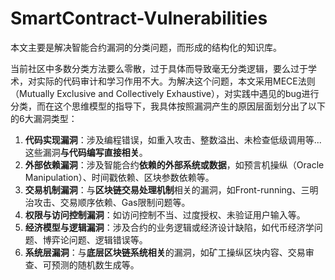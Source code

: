 # SmartContract-Vulnerabilities

本文主要是解决智能合约漏洞的分类问题，而形成的结构化的知识库。

当前社区中多数分类方法要么零散，过于具体而导致毫无分类逻辑，要么过于学术，对实际的代码审计和学习作用不大。为解决这个问题，本文采用MECE法则（Mutually Exclusive and Collectively Exhaustive），对实践中遇见的bug进行分类，而在这个思维模型的指导下，我具体按照漏洞产生的原因层面划分出了以下的6大漏洞类型：

1. **代码实现漏洞**：涉及编程错误，如重入攻击、整数溢出、未检查低级调用等...这些漏洞**与代码编写直接相关**。
2. **外部依赖漏洞**：涉及智能合约**依赖的外部系统或数据**，如预言机操纵（Oracle Manipulation）、时间戳依赖、区块参数依赖等。
3. **交易机制漏洞**：与**区块链交易处理机制**相关的漏洞，如Front-running、三明治攻击、交易顺序依赖、Gas限制问题等。
4. **权限与访问控制漏洞**：如访问控制不当、过度授权、未验证用户输入等。
5. **经济模型与逻辑漏洞**：涉及合约的业务逻辑或经济设计缺陷，如代币经济学问题、博弈论问题、逻辑错误等。
6. **系统层漏洞**：与**底层区块链系统相关**的漏洞，如矿工操纵区块内容、交易审查、可预测的随机数生成等。
